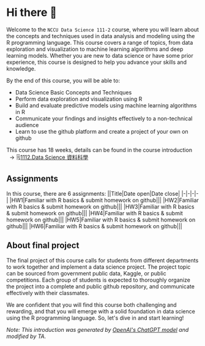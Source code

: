 # Hi there 👋
Welcome to the `NCCU Data Science 111-2` course, where you will learn about the concepts and techniques used in data analysis and modeling using the R programming language. This course covers a range of topics, from data exploration and visualization to machine learning algorithms and deep learning models. Whether you are new to data science or have some prior experience, this course is designed to help you advance your skills and knowledge.

By the end of this course, you will be able to:

- Data Science Basic Concepts and Techniques
- Perform data exploration and visualization using R
- Build and evaluate predictive models using machine learning algorithms in R
- Communicate your findings and insights effectively to a non-technical audience
- Learn to use the github platform and create a project of your own on github

This course has 18 weeks, details can be found in the course introduction 
<br>
&nbsp; → 🗒️[1112.Data Science 資料科學](https://www.changlabtw.com/1112-datascience.html)

## Assignments
In this course, there are 6 assignments:
||Title|Date open|Date close|
|-|-|-|-|
|HW1|Familiar with R basics & submit homework on github|||
|HW2|Familiar with R basics & submit homework on github|||
|HW3|Familiar with R basics & submit homework on github|||
|HW4|Familiar with R basics & submit homework on github|||
|HW5|Familiar with R basics & submit homework on github|||
|HW6|Familiar with R basics & submit homework on github|||

## About final project
The final project of this course calls for students from different departments to work together and implement a data science project. The project topic can be sourced from government public data, Kaggle, or public competitions. Each group of students is expected to thoroughly organize the project into a complete and public github repository, and communicate effectively with their classmates.

We are confident that you will find this course both challenging and rewarding, and that you will emerge with a solid foundation in data science using the R programming language. So, let's dive in and start learning!

_Note: This introduction was generated by [OpenAI's ChatGPT model](https://chat.openai.com/chat) and modified by TA._
